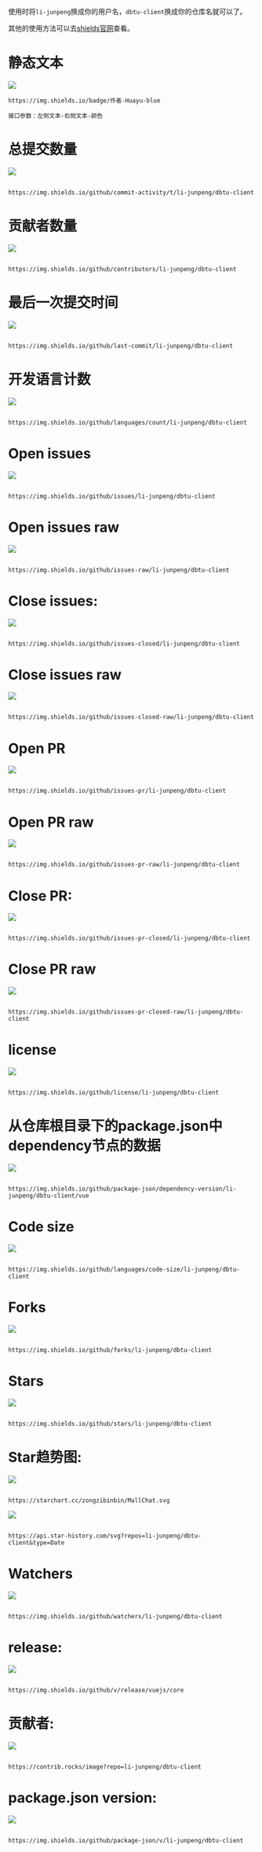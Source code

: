 使用时将`li-junpeng`换成你的用户名，`dbtu-client`换成你的仓库名就可以了。

其他的使用方法可以去<a href="https://img.shields.io" target="_blank">shields官网</a>查看。

# 静态文本
![](https://img.shields.io/badge/作者-Huayu-blue)

```
https://img.shields.io/badge/作者-Huayu-blue

接口参数：左侧文本-右侧文本-颜色
```

# 总提交数量
![](https://img.shields.io/github/commit-activity/t/li-junpeng/dbtu-client)

```

https://img.shields.io/github/commit-activity/t/li-junpeng/dbtu-client

```

# 贡献者数量
![](https://img.shields.io/github/contributors/li-junpeng/dbtu-client)

```

https://img.shields.io/github/contributors/li-junpeng/dbtu-client

```

# 最后一次提交时间
![](https://img.shields.io/github/last-commit/li-junpeng/dbtu-client)

```

https://img.shields.io/github/last-commit/li-junpeng/dbtu-client

```

# 开发语言计数
![](https://img.shields.io/github/languages/count/li-junpeng/dbtu-client)

```

https://img.shields.io/github/languages/count/li-junpeng/dbtu-client

```

# Open issues
![](https://img.shields.io/github/issues/li-junpeng/dbtu-client)

```

https://img.shields.io/github/issues/li-junpeng/dbtu-client

```

# Open issues raw
![](https://img.shields.io/github/issues-raw/li-junpeng/dbtu-client)

```

https://img.shields.io/github/issues-raw/li-junpeng/dbtu-client

```

# Close issues:
![](https://img.shields.io/github/issues-closed/li-junpeng/dbtu-client)

```

https://img.shields.io/github/issues-closed/li-junpeng/dbtu-client

```

# Close issues raw
![](https://img.shields.io/github/issues-closed-raw/li-junpeng/dbtu-client)

```

https://img.shields.io/github/issues-closed-raw/li-junpeng/dbtu-client

```

# Open PR
![](https://img.shields.io/github/issues-pr/li-junpeng/dbtu-client)

```

https://img.shields.io/github/issues-pr/li-junpeng/dbtu-client

```

# Open PR raw
![](https://img.shields.io/github/issues-pr-raw/li-junpeng/dbtu-client)

```

https://img.shields.io/github/issues-pr-raw/li-junpeng/dbtu-client

```

# Close PR:
![](https://img.shields.io/github/issues-pr-closed/li-junpeng/dbtu-client)

```

https://img.shields.io/github/issues-pr-closed/li-junpeng/dbtu-client

```

# Close PR raw
![](https://img.shields.io/github/issues-pr-closed-raw/li-junpeng/dbtu-client)

```

https://img.shields.io/github/issues-pr-closed-raw/li-junpeng/dbtu-client

```

# license
![](https://img.shields.io/github/license/li-junpeng/dbtu-client)

```

https://img.shields.io/github/license/li-junpeng/dbtu-client

```

# 从仓库根目录下的package.json中dependency节点的数据
![](https://img.shields.io/github/package-json/dependency-version/li-junpeng/dbtu-client/vue)

```

https://img.shields.io/github/package-json/dependency-version/li-junpeng/dbtu-client/vue

```

# Code size
![](https://img.shields.io/github/languages/code-size/li-junpeng/dbtu-client)

```

https://img.shields.io/github/languages/code-size/li-junpeng/dbtu-client

```

# Forks
![](https://img.shields.io/github/forks/li-junpeng/dbtu-client)

```

https://img.shields.io/github/forks/li-junpeng/dbtu-client

```

# Stars
![](https://img.shields.io/github/stars/li-junpeng/dbtu-client)

```

https://img.shields.io/github/stars/li-junpeng/dbtu-client

```

# Star趋势图:
![](https://starchart.cc/zongzibinbin/MallChat.svg)

```

https://starchart.cc/zongzibinbin/MallChat.svg

```

![](https://api.star-history.com/svg?repos=li-junpeng/dbtu-client&type=Date)

```

https://api.star-history.com/svg?repos=li-junpeng/dbtu-client&type=Date

```

# Watchers
![](https://img.shields.io/github/watchers/li-junpeng/dbtu-client)

```

https://img.shields.io/github/watchers/li-junpeng/dbtu-client

```

# release:
![](https://img.shields.io/github/v/release/vuejs/core)

```

https://img.shields.io/github/v/release/vuejs/core

```

# 贡献者:
![](https://contrib.rocks/image?repo=li-junpeng/dbtu-client)

```

https://contrib.rocks/image?repo=li-junpeng/dbtu-client

```

# package.json version:
![](https://img.shields.io/github/package-json/v/li-junpeng/dbtu-client)

```

https://img.shields.io/github/package-json/v/li-junpeng/dbtu-client

```
